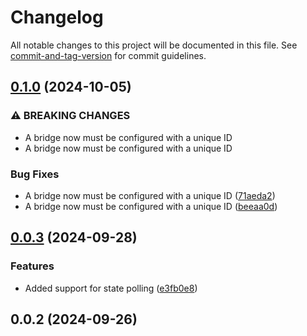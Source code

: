# Changelog

All notable changes to this project will be documented in this file. See [commit-and-tag-version](https://github.com/absolute-version/commit-and-tag-version) for commit guidelines.

## [0.1.0](https://github.com/uboness/homebridge-motionblinds/compare/v0.0.3...v0.1.0) (2024-10-05)


### ⚠ BREAKING CHANGES

* A bridge now must be configured with a unique ID
* A bridge now must be configured with a unique ID

### Bug Fixes

* A bridge now must be configured with a unique ID ([71aeda2](https://github.com/uboness/homebridge-motionblinds/commit/71aeda26755c45451fe87dacbe1aa3914f12394b))
* A bridge now must be configured with a unique ID ([beeaa0d](https://github.com/uboness/homebridge-motionblinds/commit/beeaa0d6307fc08941930dc4927c8cd4cb8382e3))

## [0.0.3](https://github.com/uboness/homebridge-motionblinds/compare/v0.0.2...v0.0.3) (2024-09-28)


### Features

* Added support for state polling ([e3fb0e8](https://github.com/uboness/homebridge-motionblinds/commit/e3fb0e8550397f689ef46522ad9ea19455ab7d8b))

## 0.0.2 (2024-09-26)
